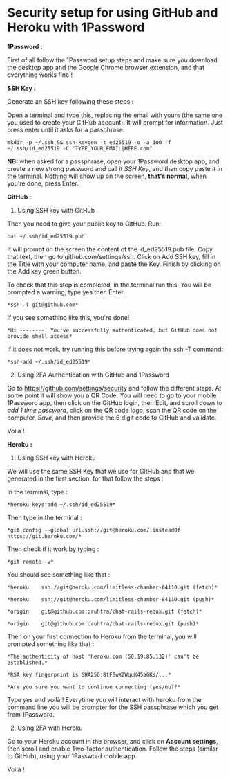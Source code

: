 # Security setup for using GitHub and Heroku with 1Password

**1Password :**

First of all follow the 1Password setup steps and make sure you download the desktop app and the Google Chrome browser extension, and that everything works fine !

**SSH Key :** 

Generate an SSH key following these steps :


Open a terminal and type this, replacing the email with yours (the same one you used to create your GitHub account). It will prompt for information. Just press enter until it asks for a passphrase.


`mkdir -p ~/.ssh && ssh-keygen -t ed25519 -o -a 100 -f ~/.ssh/id_ed25519 -C "TYPE_YOUR_EMAIL@HERE.com"`

**NB:** when asked for a passphrase, open your 1Password desktop app, and create a new strong password and call it *SSH Key*, and then copy paste it in the terminal. Nothing will show up on the screen, **that's normal**, when you're done, press Enter.

**GitHub :**


1. Using SSH key with GitHub


Then you need to give your public key to GitHub. Run:


`cat ~/.ssh/id_ed25519.pub`


It will prompt on the screen the content of the id_ed25519.pub file. Copy that text, then go to github.com/settings/ssh. Click on Add SSH key, fill in the Title with your computer name, and paste the Key. Finish by clicking on the Add key green button.


To check that this step is completed, in the terminal run this. You will be prompted a warning, type yes then Enter.


`*ssh -T git@github.com*`


If you see something like this, you're done!


`*Hi --------! You've successfully authenticated, but GitHub does not provide shell access*`


If it does not work, try running this before trying again the ssh -T command:


`*ssh-add ~/.ssh/id_ed25519*`


2. Using 2FA Authentication with GitHub and 1Password


Go to https://github.com/settings/security and follow the different steps. At some point it will show you a QR Code. You will need to go to your mobile 1Password app, then click on the GitHub login, then Edit, and scroll down to *add 1 time password*, click on the QR code logo, scan the QR code on the computer, *Save*, and then provide the 6 digit code to GitHub and validate. 


Voila !


**Heroku :**


1. Using SSH key with Heroku


We will use the same SSH Key that we use for GitHub and that we generated in the first section. for that follow the steps :


In the terminal, type :


`*heroku keys:add ~/.ssh/id_ed25519*`


Then type in the terminal :


`*git config --global url.ssh://git@heroku.com/.insteadOf https://git.heroku.com/*`


Then check if it work by typing :


`*git remote -v*`


You should see something like that :


`*heroku	ssh://git@heroku.com/limitless-chamber-84110.git (fetch)*`


`*heroku	ssh://git@heroku.com/limitless-chamber-84110.git (push)*`


`*origin	git@github.com:oruhtra/chat-rails-redux.git (fetch)*`


`*origin	git@github.com:oruhtra/chat-rails-redux.git (push)*`


Then on your first connection to Heroku from the terminal, you will prompted something like that :


`*The authenticity of host 'heroku.com (50.19.85.132)' can't be established.*`


`*RSA key fingerprint is SHA256:8tF0wX2WquK45aGKs/...*`


`*Are you sure you want to continue connecting (yes/no)?*`


Type *yes* and voilà ! Everytime you will interact with heroku from the command line you will be prompter for the SSH passphrase which you get from 1Password.

2. Using 2FA with Heroku


Go to your Heroku account in the browser, and click on **Account settings**, then scroll and enable Two-factor authentication. Follow the steps (similar to GitHub), using your 1Password mobile app.

Voilà !
